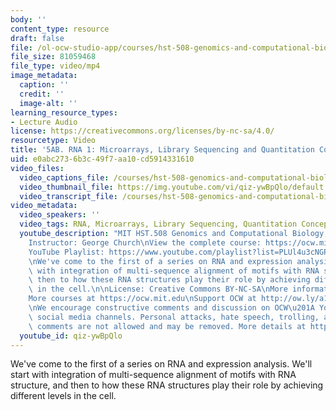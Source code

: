 ```yaml
---
body: ''
content_type: resource
draft: false
file: /ol-ocw-studio-app/courses/hst-508-genomics-and-computational-biology-fall-2002/mithst_508f02_lec5a_360p_16_9.mp4
file_size: 81059468
file_type: video/mp4
image_metadata:
  caption: ''
  credit: ''
  image-alt: ''
learning_resource_types:
- Lecture Audio
license: https://creativecommons.org/licenses/by-nc-sa/4.0/
resourcetype: Video
title: '5AB. RNA 1: Microarrays, Library Sequencing and Quantitation Concepts'
uid: e0abc273-6b3c-49f7-aa10-cd5914331610
video_files:
  video_captions_file: /courses/hst-508-genomics-and-computational-biology-fall-2002/1IE8lStXqP-WbLA1yABnoQxtvWNyG0YUR_transcript.webvtt
  video_thumbnail_file: https://img.youtube.com/vi/qiz-ywBpQlo/default.jpg
  video_transcript_file: /courses/hst-508-genomics-and-computational-biology-fall-2002/1IE8lStXqP-WbLA1yABnoQxtvWNyG0YUR_transcript.pdf
video_metadata:
  video_speakers: ''
  video_tags: RNA, Microarrays, Library Sequencing, Quantitation Concepts
  youtube_description: "MIT HST.508 Genomics and Computational Biology, Fall 2002\n\
    Instructor: George Church\nView the complete course: https://ocw.mit.edu/courses/hst-508-genomics-and-computational-biology-fall-2002/\n\
    YouTube Playlist: https://www.youtube.com/playlist?list=PLUl4u3cNGP61gaHWysmlYNeGsuUI8y5GV\n\
    \nWe've come to the first of a series on RNA and expression analysis. We'll start\
    \ with integration of multi-sequence alignment of motifs with RNA structure, and\
    \ then to how these RNA structures play their role by achieving different levels\
    \ in the cell.\n\nLicense: Creative Commons BY-NC-SA\nMore information at https://ocw.mit.edu/terms\n\
    More courses at https://ocw.mit.edu\nSupport OCW at http://ow.ly/a1If50zVRlQ\n\
    \nWe encourage constructive comments and discussion on OCW\u201A YouTube and other\
    \ social media channels. Personal attacks, hate speech, trolling, and inappropriate\
    \ comments are not allowed and may be removed. More details at https://ocw.mit.edu/comments."
  youtube_id: qiz-ywBpQlo
---
```

We've come to the first of a series on RNA and expression analysis. We'll start with integration of multi-sequence alignment of motifs with RNA structure, and then to how these RNA structures play their role by achieving different levels in the cell.